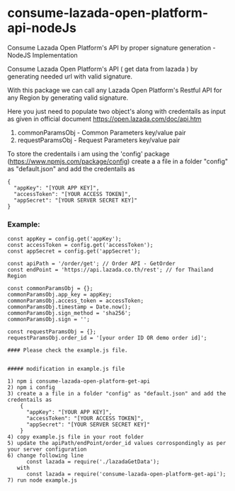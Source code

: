 # consume-lazada-open-platform-api-nodeJs

Consume Lazada Open Platform's API by proper signature generation - NodeJS Implementation

Consume Lazada Open Platform's API ( get data from lazada ) by generating needed url with valid signature.

With this package we can call any Lazada Open Platform's Restful API for any Region by generating valid signature.

Here you just need to populate two object's along with credentails as input as given in official document https://open.lazada.com/doc/api.htm

1. commonParamsObj - Common Parameters key/value pair
2. requestParamsObj - Request Parameters key/value pair

To store the credentails i am using the 'config' package (https://www.npmjs.com/package/config)
create a a file in a folder "config" as "default.json" and add the credentails as

```
{
  "appKey": "[YOUR APP KEY]",
  "accessToken": "[YOUR ACCESS TOKEN]",
  "appSecret": "[YOUR SERVER SECRET KEY]"
}
```

### Example:

```
const appKey = config.get('appKey');
const accessToken = config.get('accessToken');
const appSecret = config.get('appSecret');

const apiPath = '/order/get'; // Order API - GetOrder
const endPoint = 'https://api.lazada.co.th/rest'; // for Thailand Region

const commonParamsObj = {};
commonParamsObj.app_key = appKey;
commonParamsObj.access_token = accessToken;
commonParamsObj.timestamp = Date.now();
commonParamsObj.sign_method = 'sha256';
commonParamsObj.sign = '';

const requestParamsObj = {};
requestParamsObj.order_id = '[your order ID OR demo order id]';
```

```
#### Please check the example.js file.


##### modification in example.js file

1) npm i consume-lazada-open-platform-get-api
2) npm i config
3) create a a file in a folder "config" as "default.json" and add the credentails as
    {
      "appKey": "[YOUR APP KEY]",
      "accessToken": "[YOUR ACCESS TOKEN]",
      "appSecret": "[YOUR SERVER SECRET KEY]"
    }
4) copy example.js file in your root folder
5) update the apiPath/endPoint/order_id values corrospondingly as per your server configuration
6) change following line
      const lazada = require('./lazadaGetData');
   with
      const lazada = require('consume-lazada-open-platform-get-api');
7) run node example.js

```
